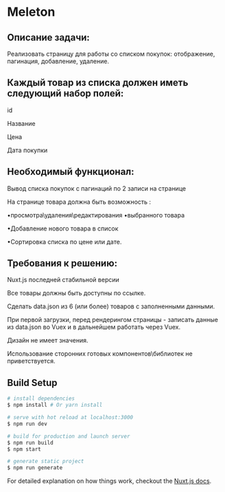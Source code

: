# Meleton

## Описание задачи:
Реализовать страницу для работы со списком покупок: отображение, пагинация, добавление, удаление.

## Каждый товар из списка должен иметь следующий набор полей:
id

Название

Цена

Дата покупки

## Необходимый функционал:
Вывод списка покупок с пагинаций по 2 записи на странице

На странице товара должна быть возможность :

•просмотра\удаления\редактирования •выбранного товара

•Добавление нового товара в список

•Сортировка списка по цене или дате.

## Требования к решению:
Nuxt.js последней стабильной версии

Все товары должны быть доступны по ссылке.

Сделать data.json из 6 (или более) товаров с заполненными данными.

При первой загрузки, перед рендерингом страницы - записать данные из data.json во Vuex и в дальнейшем работать через Vuex.

Дизайн не имеет значения.

Использование сторонних готовых компонентов\библиотек не приветствуется.

## Build Setup

``` bash
# install dependencies
$ npm install # Or yarn install

# serve with hot reload at localhost:3000
$ npm run dev

# build for production and launch server
$ npm run build
$ npm start

# generate static project
$ npm run generate
```

For detailed explanation on how things work, checkout the [Nuxt.js docs](https://github.com/nuxt/nuxt.js).

